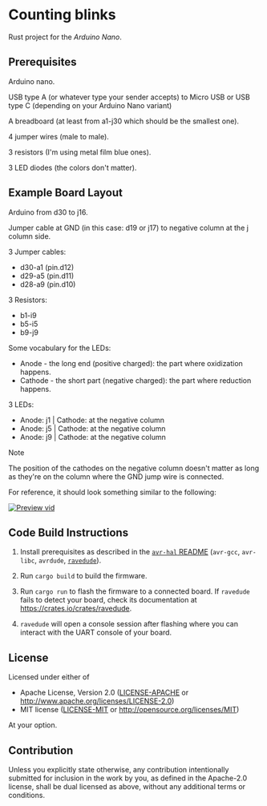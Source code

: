 # Counting blinks

Rust project for the _Arduino Nano_.

## Prerequisites

Arduino nano.

USB type A (or whatever type your sender accepts) to Micro USB or USB type C (depending on your Arduino Nano variant)

A breadboard (at least from a1-j30 which should be the smallest one).

4 jumper wires (male to male).

3 resistors (I'm using metal film blue ones).

3 LED diodes (the colors don't matter).

## Example Board Layout

Arduino from d30 to j16.

Jumper cable at GND (in this case: d19 or j17) to negative column at the j column side.

3 Jumper cables:
- d30-a1 (pin.d12)
- d29-a5 (pin.d11)
- d28-a9 (pin.d10)

3 Resistors:
- b1-i9
- b5-i5
- b9-j9

Some vocabulary for the LEDs:
- Anode - the long end (positive charged): the part where oxidization happens.
- Cathode - the short part (negative charged): the part where reduction happens.

3 LEDs:
- Anode: j1 | Cathode: at the negative column
- Anode: j5 | Cathode: at the negative column
- Anode: j9 | Cathode: at the negative column

> [!NOTE]
> The position of the cathodes on the negative column doesn't matter as long as they're on the column where the GND jump wire is connected.

For reference, it should look something similar to the following:

[![Preview vid](https://github.com/1Kill2Steal/counting-blinks/blob/main/assets/preview-vid.gif)](https://github.com/1Kill2Steal/counting-blinks/blob/main/assets/preview-vid.gif)

## Code Build Instructions

1. Install prerequisites as described in the [`avr-hal` README] (`avr-gcc`, `avr-libc`, `avrdude`, [`ravedude`]).

2. Run `cargo build` to build the firmware.

3. Run `cargo run` to flash the firmware to a connected board. If `ravedude`
   fails to detect your board, check its documentation at
   <https://crates.io/crates/ravedude>.

4. `ravedude` will open a console session after flashing where you can interact
   with the UART console of your board.

[`avr-hal` README]: https://github.com/Rahix/avr-hal#readme
[`ravedude`]: https://crates.io/crates/ravedude

## License

Licensed under either of

- Apache License, Version 2.0
  ([LICENSE-APACHE](LICENSE-APACHE) or <http://www.apache.org/licenses/LICENSE-2.0>)
- MIT license
  ([LICENSE-MIT](LICENSE-MIT) or <http://opensource.org/licenses/MIT>)

At your option.

## Contribution

Unless you explicitly state otherwise, any contribution intentionally submitted
for inclusion in the work by you, as defined in the Apache-2.0 license, shall
be dual licensed as above, without any additional terms or conditions.
